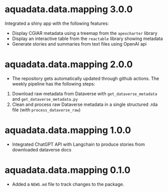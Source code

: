 # aquadata.data.mapping 3.0.0

Integrated a shiny app with the following features:

- Display CGIAR metadata using a treemap from the `apexcharter` library
- Display an interactive table from the `reactable` library showing metadata
- Generate stories and summaries from text files using OpenAI api

# aquadata.data.mapping 2.0.0

- The repository gets automatically updated through github actions. The weekly pipeline
has the following steps:

1. Download raw metadata from Dataverse with `get_dataverse_metadata` and
`get_dataverse_metadata.py`
2. Clean and process raw Dataverse metadata in a single structured .rda file 
(with `process_dataverse_raw`)


# aquadata.data.mapping 1.0.0

- Integrated ChatGPT API with Langchain to produce stories from downloaded dataverse docs

# aquadata.data.mapping 0.1.0

* Added a `NEWS.md` file to track changes to the package.
